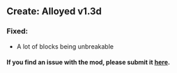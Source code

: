 ## Create: Alloyed v1.3d <br/> 
### Fixed: <br/> 
- A lot of blocks being unbreakable <br/> 
#### If you find an issue with the mod, please submit it&nbsp;<a href="https://github.com/MythrilBagels/Create-Alloyed/issues" rel="nofollow">here</a>.
